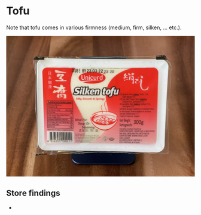 # Tofu

<primary-label ref="ingr"/>
<secondary-label ref="cn"/>

Note that tofu comes in various firmness (medium, firm, silken, … etc.).

![Picture of a package Unicurd silken tofu](./photos/unicurd-silken-tofu.webp)

## Store findings

- [](Stores-Suppliers.md#beta-asia-supermarkt)
